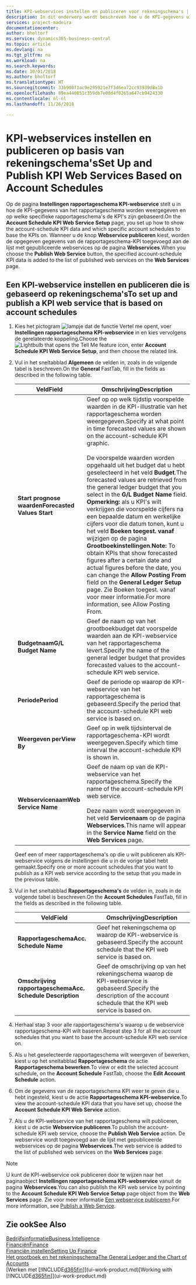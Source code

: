 ```yaml
---
title: KPI-webservices instellen en publiceren voor rekeningschema's | Microsoft Docs
description: In dit onderwerp wordt beschreven hoe u de KPI-gegevens uit het rapportageschema weergeeft op basis van specifieke rapportageschema's.
services: project-madeira
documentationcenter: 
author: bholtorf
ms.service: dynamics365-business-central
ms.topic: article
ms.devlang: na
ms.tgt_pltfrm: na
ms.workload: na
ms.search.keywords: 
ms.date: 10/01/2018
ms.author: bholtorf
ms.translationtype: HT
ms.sourcegitcommit: 33b900f1ac9e295921e7f3d6ea72cc93939d8a1b
ms.openlocfilehash: 89ea440851c359db7e08d4f0265a647cb9424330
ms.contentlocale: nl-nl
ms.lasthandoff: 11/26/2018

---
```

# <a name="set-up-and-publish-kpi-web-services-based-on-account-schedules"></a><span data-ttu-id="46e9c-103">KPI-webservices instellen en publiceren op basis van rekeningschema's</span><span class="sxs-lookup"><span data-stu-id="46e9c-103">Set Up and Publish KPI Web Services Based on Account Schedules</span></span>
<span data-ttu-id="46e9c-104">Op de pagina **Instellingen rapportageschema KPI-webservice** stelt u in hoe de KPI-gegevens van het rapportageschema worden weergegeven en op welke specifieke rapportageschema's de KPI's zijn gebaseerd.</span><span class="sxs-lookup"><span data-stu-id="46e9c-104">On the **Account Schedule KPI Web Service Setup** page, you set up how to show the account-schedule KPI data and which specific account schedules to base the KPIs on.</span></span> <span data-ttu-id="46e9c-105">Wanneer u de knop **Webservice publiceren** kiest, worden de opgegeven gegevens van de rapportageschema-KPI toegevoegd aan de lijst met gepubliceerde webservices op de pagina **Webservices**.</span><span class="sxs-lookup"><span data-stu-id="46e9c-105">When you choose the **Publish Web Service** button, the specified account-schedule KPI data is added to the list of published web services on the **Web Services** page.</span></span>  

## <a name="to-set-up-and-publish-a-kpi-web-service-that-is-based-on-account-schedules"></a><span data-ttu-id="46e9c-106">Een KPI-webservice instellen en publiceren die is gebaseerd op rekeningschema's</span><span class="sxs-lookup"><span data-stu-id="46e9c-106">To set up and publish a KPI web service that is based on account schedules</span></span>  
1.  <span data-ttu-id="46e9c-107">Kies het pictogram ![lampje dat de functie Vertel me opent](media/ui-search/search_small.png "Vertel me wat u wilt doen"), voer **Instellingen rapportageschema KPI-webservice** in en kies vervolgens de gerelateerde koppeling.</span><span class="sxs-lookup"><span data-stu-id="46e9c-107">Choose the ![Lightbulb that opens the Tell Me feature](media/ui-search/search_small.png "Tell me what you want to do") icon, enter **Account Schedule KPI Web Service Setup**, and then choose the related link.</span></span>  
2.  <span data-ttu-id="46e9c-108">Vul in het sneltabblad **Algemeen** de velden in, zoals in de volgende tabel is beschreven.</span><span class="sxs-lookup"><span data-stu-id="46e9c-108">On the **General** FastTab, fill in the fields as described in the following table.</span></span>  

    |<span data-ttu-id="46e9c-109">Veld</span><span class="sxs-lookup"><span data-stu-id="46e9c-109">Field</span></span>|<span data-ttu-id="46e9c-110">Omschrijving</span><span class="sxs-lookup"><span data-stu-id="46e9c-110">Description</span></span>|  
    |---------------------------------|---------------------------------------|  
    |<span data-ttu-id="46e9c-111">**Start prognose waarden**</span><span class="sxs-lookup"><span data-stu-id="46e9c-111">**Forecasted Values Start**</span></span>|<span data-ttu-id="46e9c-112">Geef op op welk tijdstip voorspelde waarden in de KPI-illustratie van het rapportageschema worden weergegeven.</span><span class="sxs-lookup"><span data-stu-id="46e9c-112">Specify at what point in time forecasted values are shown on the account-schedule KPI graphic.</span></span><br /><br /> <span data-ttu-id="46e9c-113">De voorspelde waarden worden opgehaald uit het budget dat u hebt geselecteerd in het veld **Budget**.</span><span class="sxs-lookup"><span data-stu-id="46e9c-113">The forecasted values are retrieved from the general ledger budget that you select in the **G/L Budget Name** field.</span></span> <span data-ttu-id="46e9c-114">**Opmerking:** als u KPI's wilt verkrijgen die voorspelde cijfers na een bepaalde datum en werkelijke cijfers voor die datum tonen, kunt u het veld **Boeken toegest. vanaf** wijzigen op de pagina **Grootboekinstellingen**.</span><span class="sxs-lookup"><span data-stu-id="46e9c-114">**Note:**  To obtain KPIs that show forecasted figures after a certain date and actual figures before the date, you can change the **Allow Posting From** field on the **General Ledger Setup** page.</span></span> <span data-ttu-id="46e9c-115">Zie Boeken toegest. vanaf voor meer informatie.</span><span class="sxs-lookup"><span data-stu-id="46e9c-115">For more information, see Allow Posting From.</span></span>|  
    |<span data-ttu-id="46e9c-116">**Budgetnaam**</span><span class="sxs-lookup"><span data-stu-id="46e9c-116">**G/L Budget Name**</span></span>|<span data-ttu-id="46e9c-117">Geef de naam op van het grootboekbudget dat voorspelde waarden aan de KPI-webservice van het rapportageschema levert.</span><span class="sxs-lookup"><span data-stu-id="46e9c-117">Specify the name of the general ledger budget that provides forecasted values to the account-schedule KPI web service.</span></span>|  
    |<span data-ttu-id="46e9c-118">**Periode**</span><span class="sxs-lookup"><span data-stu-id="46e9c-118">**Period**</span></span>|<span data-ttu-id="46e9c-119">Geef de periode op waarop de KPI-webservice van het rapportageschema is gebaseerd.</span><span class="sxs-lookup"><span data-stu-id="46e9c-119">Specify the period that the account-schedule KPI web service is based on.</span></span>|  
    |<span data-ttu-id="46e9c-120">**Weergeven per**</span><span class="sxs-lookup"><span data-stu-id="46e9c-120">**View By**</span></span>|<span data-ttu-id="46e9c-121">Geef op in welk tijdsinterval de rapportageschema-KPI wordt weergegeven.</span><span class="sxs-lookup"><span data-stu-id="46e9c-121">Specify which time interval the account-schedule KPI is shown in.</span></span>|  
    |<span data-ttu-id="46e9c-122">**Webservicenaam**</span><span class="sxs-lookup"><span data-stu-id="46e9c-122">**Web Service Name**</span></span>|<span data-ttu-id="46e9c-123">Geef de naam op van de KPI-webservice van het rapportageschema.</span><span class="sxs-lookup"><span data-stu-id="46e9c-123">Specify the name of the account-schedule KPI web service.</span></span><br /><br /> <span data-ttu-id="46e9c-124">Deze naam wordt weergegeven in het veld **Servicenaam** op de pagina **Webservices**.</span><span class="sxs-lookup"><span data-stu-id="46e9c-124">This name will appear in the **Service Name** field on the **Web Services** page.</span></span>|  

    <span data-ttu-id="46e9c-125">Geef een of meer rapportageschema's op die u wilt publiceren als KPI-webservice volgens de instellingen die u in de vorige tabel hebt gemaakt.</span><span class="sxs-lookup"><span data-stu-id="46e9c-125">Specify one or more account schedules that you want to publish as a KPI web service according to the setup that you made in the previous table.</span></span>  

3.  <span data-ttu-id="46e9c-126">Vul in het sneltabblad **Rapportageschema's** de velden in, zoals in de volgende tabel is beschreven.</span><span class="sxs-lookup"><span data-stu-id="46e9c-126">On the **Account Schedules** FastTab, fill in the fields as described in the following table.</span></span>  

    |<span data-ttu-id="46e9c-127">Veld</span><span class="sxs-lookup"><span data-stu-id="46e9c-127">Field</span></span>|<span data-ttu-id="46e9c-128">Omschrijving</span><span class="sxs-lookup"><span data-stu-id="46e9c-128">Description</span></span>|  
    |---------------------------------|---------------------------------------|  
    |<span data-ttu-id="46e9c-129">**Rapportageschema**</span><span class="sxs-lookup"><span data-stu-id="46e9c-129">**Acc. Schedule Name**</span></span>|<span data-ttu-id="46e9c-130">Geef het rekeningschema op waarop de KPI-webservice is gebaseerd.</span><span class="sxs-lookup"><span data-stu-id="46e9c-130">Specify the account schedule that the KPI web service is based on.</span></span>|  
    |<span data-ttu-id="46e9c-131">**Omschrijving rapportageschema**</span><span class="sxs-lookup"><span data-stu-id="46e9c-131">**Acc. Schedule Description**</span></span>|<span data-ttu-id="46e9c-132">Geef de omschrijving op van het rekeningschema waarop de KPI-webservice is gebaseerd.</span><span class="sxs-lookup"><span data-stu-id="46e9c-132">Specify the description of the account schedule that the KPI web service is based on.</span></span>|  

4.  <span data-ttu-id="46e9c-133">Herhaal stap 3 voor alle rapportageschema's waarop u de webservice rapportageschema-KPI wilt baseren.</span><span class="sxs-lookup"><span data-stu-id="46e9c-133">Repeat step 3 for all the account schedules that you want to base the account-schedule KPI web service on.</span></span>  
5.  <span data-ttu-id="46e9c-134">Als u het geselecteerde rapportageschema wilt weergeven of bewerken, kiest u op het sneltabblad **Rapportageschema** de actie **Rapportageschema bewerken**.</span><span class="sxs-lookup"><span data-stu-id="46e9c-134">To view or edit the selected account schedule, on the **Account Schedule** FastTab, choose the **Edit Account Schedule** action.</span></span>  
6.  <span data-ttu-id="46e9c-135">Om de gegevens van de rapportageschema KPI weer te geven die u hebt ingesteld, kiest u de actie **Rapportageschema KPI-webservice**.</span><span class="sxs-lookup"><span data-stu-id="46e9c-135">To view the account-schedule KPI data that you have set up, choose the **Account Schedule KPI Web Service** action.</span></span>  
7.  <span data-ttu-id="46e9c-136">Als u de KPI-webservice van het rapportageschema wilt publiceren, kiest u de actie **Webservice publiceren**.</span><span class="sxs-lookup"><span data-stu-id="46e9c-136">To publish the account-schedule KPI web service, choose the **Publish Web Service** action.</span></span> <span data-ttu-id="46e9c-137">De webservice wordt toegevoegd aan de lijst met gepubliceerde webservices op de pagina **Webservices**.</span><span class="sxs-lookup"><span data-stu-id="46e9c-137">The web service is added to the list of published web services on the **Web Services** page.</span></span>  

> [!NOTE]  
>  <span data-ttu-id="46e9c-138">U kunt de KPI-webservice ook publiceren door te wijzen naar het paginaobject **Instellingen rapportageschema KPI-webservice** vanuit de pagina **Webservices**.</span><span class="sxs-lookup"><span data-stu-id="46e9c-138">You can also publish the KPI web service by pointing to the **Account Schedule KPI Web Service Setup** page object from the **Web Services** page.</span></span> <span data-ttu-id="46e9c-139">Zie voor meer informatie [Een webservice publiceren](across-how-publish-web-service.md).</span><span class="sxs-lookup"><span data-stu-id="46e9c-139">For more information, see [Publish a Web Service](across-how-publish-web-service.md).</span></span>  

## <a name="see-also"></a><span data-ttu-id="46e9c-140">Zie ook</span><span class="sxs-lookup"><span data-stu-id="46e9c-140">See Also</span></span>  
[<span data-ttu-id="46e9c-141">Bedrijfsinformatie</span><span class="sxs-lookup"><span data-stu-id="46e9c-141">Business Intelligence</span></span>](bi.md)  
[<span data-ttu-id="46e9c-142">Financiën</span><span class="sxs-lookup"><span data-stu-id="46e9c-142">Finance</span></span>](finance.md)  
[<span data-ttu-id="46e9c-143">Financiën instellen</span><span class="sxs-lookup"><span data-stu-id="46e9c-143">Setting Up Finance</span></span>](finance-setup-finance.md)  
[<span data-ttu-id="46e9c-144">Het grootboek en het rekeningschema</span><span class="sxs-lookup"><span data-stu-id="46e9c-144">The General Ledger and the Chart of Accounts</span></span>](finance-general-ledger.md)  
<span data-ttu-id="46e9c-145">[Werken met [!INCLUDE[d365fin](includes/d365fin_md.md)]](ui-work-product.md)</span><span class="sxs-lookup"><span data-stu-id="46e9c-145">[Working with [!INCLUDE[d365fin](includes/d365fin_md.md)]](ui-work-product.md)</span></span>

